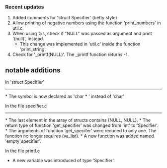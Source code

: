 ### Recent updates
1. Added comments for 'struct Specifier' (betty style)
2. Allow printing of negative numbers using the function 'print_numbers' in util.c
3. When using %s, check if "NULL" was passed as argument and print '(null)', instead.
	* This change was implemented in 'util.c' inside the function 'print_string'.
4. Check for '\_printf(NULL)'. The \_printf function returns -1.


## notable additions
In 'struct Specifier'
<hr>
* The symbol is now declared as 'char * ' instead of 'char'

In the file specifier.c
<hr>
* The last element in the array of structs contains {NULL, NULL}.
* The return type of function 'get_specifier' was changed from 'int' to 'Specifier'.
* The arguments of function 'get_specifer' were reduced to only one. The function no longer requires (va_list).
* A new function was added named 'empty_specifier'.

In the file printf.c
* A new variable was introduced of type 'Specifier'.
